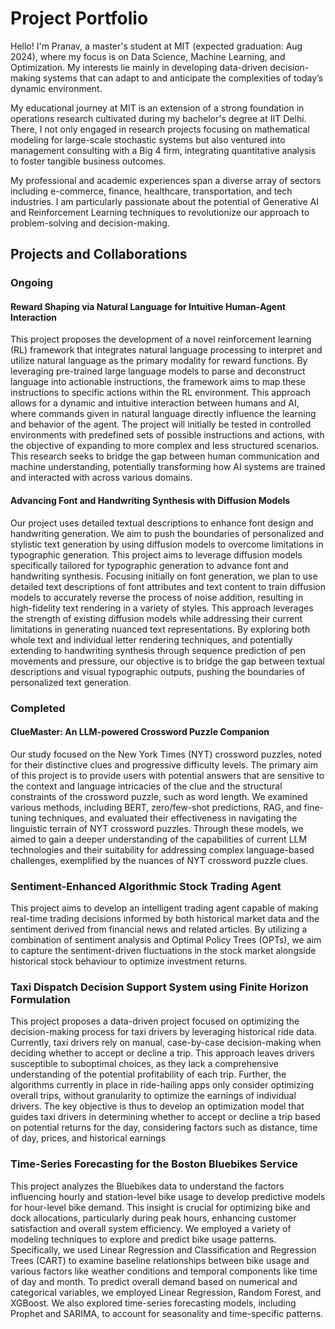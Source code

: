 # Project Portfolio

Hello! I'm Pranav, a master's student at MIT (expected graduation: Aug 2024), where my focus is on Data Science, Machine Learning, and Optimization. My interests lie mainly in developing data-driven decision-making systems that can adapt to and anticipate the complexities of today’s dynamic environment. 

My educational journey at MIT is an extension of a strong foundation in operations research cultivated during my bachelor's degree at IIT Delhi. There, I not only engaged in research projects focusing on mathematical modeling for large-scale stochastic systems but also ventured into management consulting with a Big 4 firm, integrating quantitative analysis to foster tangible business outcomes.

My professional and academic experiences span a diverse array of sectors including e-commerce, finance, healthcare, transportation, and tech industries. I am particularly passionate about the potential of Generative AI and Reinforcement Learning techniques to revolutionize our approach to problem-solving and decision-making.


## Projects and Collaborations

### Ongoing

#### Reward Shaping via Natural Language for Intuitive Human-Agent Interaction


This project proposes the development of a novel reinforcement learning (RL) framework that integrates natural language processing to interpret and utilize natural language as the primary modality for reward functions. By leveraging pre-trained large language models to parse and deconstruct language into actionable instructions, the framework aims to map these instructions to specific actions within the RL environment. This approach allows for a dynamic and intuitive interaction between humans and AI, where commands given in natural language directly influence the learning and behavior of the agent. The project will initially be tested in controlled environments with predefined sets of possible instructions and actions, with the objective of expanding to more complex and less structured scenarios. This research seeks to bridge the gap between human communication and machine understanding, potentially transforming how AI systems are trained and interacted with across various domains.

#### Advancing Font and Handwriting Synthesis with Diffusion Models

Our project uses detailed textual descriptions to enhance font design and handwriting generation. We aim to push the boundaries of personalized and stylistic text generation by using diffusion models to overcome limitations in typographic generation. This project aims to leverage diffusion models specifically tailored for typographic generation to advance font and handwriting synthesis. Focusing initially on font generation, we plan to use detailed text descriptions of font attributes and text content to train diffusion models to accurately reverse the process of noise addition, resulting in high-fidelity text rendering in a variety of styles. This approach leverages the strength of existing diffusion models while addressing their current limitations in generating nuanced text representations. By exploring both whole text and individual letter rendering techniques, and potentially extending to handwriting synthesis through sequence prediction of pen movements and pressure, our objective is to bridge the gap between textual descriptions and visual typographic outputs, pushing the boundaries of personalized text generation.



### Completed

#### ClueMaster: An LLM-powered Crossword Puzzle Companion

Our study focused on the New York Times (NYT) crossword puzzles, noted for their distinctive clues and progressive difficulty levels. The primary aim of this project is to provide users with potential answers that are sensitive to the context and language intricacies of the clue and the structural constraints of the crossword puzzle, such as word length. We examined various methods, including BERT, zero/few-shot predictions, RAG, and fine-tuning techniques, and evaluated their effectiveness in navigating the linguistic terrain of NYT crossword puzzles. Through these models, we aimed to gain a deeper understanding of the capabilities of current LLM technologies and their suitability for addressing complex language-based challenges, exemplified by the nuances of NYT crossword puzzle clues.

### Sentiment-Enhanced Algorithmic Stock Trading Agent

This project aims to develop an intelligent trading agent capable of making real-time trading decisions informed by both historical market data and the sentiment derived from financial news and related articles. By utilizing a combination of sentiment analysis and Optimal Policy Trees (OPTs), we aim to capture the sentiment-driven fluctuations in the stock market alongside historical stock behaviour to optimize investment returns.

### Taxi Dispatch Decision Support System using Finite Horizon Formulation
This project proposes a data-driven project focused on optimizing the decision-making process for taxi drivers by leveraging historical ride data. Currently, taxi drivers rely on manual, case-by-case decision-making when deciding whether to accept or decline a trip. This approach leaves drivers susceptible to suboptimal choices, as they lack a comprehensive understanding of the potential profitability of each trip. Further, the algorithms currently in place in ride-hailing apps only consider optimizing overall trips, without granularity to optimize the earnings of individual drivers. The key objective is thus to develop an optimization model that guides taxi drivers in determining whether to accept or decline a trip based on potential returns for the day, considering factors such as distance, time of day, prices, and historical earnings

### Time-Series Forecasting for the Boston Bluebikes Service

This project analyzes the Bluebikes data to understand the factors influencing hourly and station-level bike usage to develop predictive models for hour-level bike demand. This insight is crucial for optimizing bike and dock allocations, particularly during peak hours, enhancing customer satisfaction and overall system efficiency. We employed a variety of modeling techniques to explore and predict bike usage patterns. Specifically, we used Linear Regression and Classification and Regression Trees (CART) to examine baseline relationships between bike usage and various factors like weather conditions and temporal components like time of day and month. To predict overall demand based on numerical and categorical variables, we employed Linear Regression, Random Forest, and XGBoost. We also explored time-series forecasting models, including Prophet and SARIMA, to account for seasonality and time-specific patterns.



